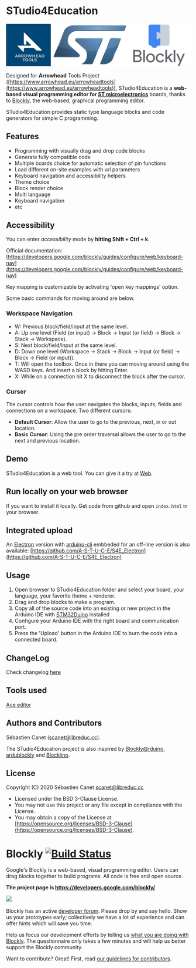 # STudio4Education
![logo](https://raw.githubusercontent.com/A-S-T-U-C-E/STudio4Education/master/S4E/media/logos.png)

Designed for **Arrowhead** Tools Project ([https://www.arrowhead.eu/arrowheadtools](https://www.arrowhead.eu/arrowheadtools)), STudio4Education is a **web-based visual programming editor for [ST microelectronics](https://www.st.com)** boards, thanks to [Blockly](https://developers.google.com/blockly/), the web-based, graphical programming editor.

STudio4Education provides static type language blocks and code generators for simple C programming.


## Features

* Programming with visually drag and drop code blocks
* Generate fully compatible code
* Multiple boards choice for automatic selection of pin functions
* Load different on-site examples with url parameters
* Keyboard navigation and accessibility helpers
* Theme choice
* Block render choice
* Multi language
* Keyboard navigation
* etc

## Accessibility

You can enter _accessibility_ mode by **hitting Shift + Ctrl + k**.

Official documentation: [https://developers.google.com/blockly/guides/configure/web/keyboard-nav](https://developers.google.com/blockly/guides/configure/web/keyboard-nav)

Key mapping is customizable by activating 'open key mappings' option.

Some basic commands for moving around are below.  


### Workspace Navigation

-   W: Previous block/field/input at the same level.
-   A: Up one level (Field (or input) -> Block -> Input (or field) -> Block -> Stack -> Workspace).
-   S: Next block/field/input at the same level.
-   D: Down one level (Workspace -> Stack -> Block -> Input (or field) -> Block -> Field (or input)).
-   T: Will open the toolbox. Once in there you can moving around using the WASD keys. And insert a block by hitting Enter.
-   X: While on a connection hit X to disconnect the block after the cursor.

### Cursor 
The cursor controls how the user navigates the blocks, inputs, fields and connections on a workspace. Two different cursors:  

-   **Default Cursor**: Allow the user to go to the previous, next, in or out location.
-   **Basic Cursor**: Using the pre order traversal allows the user to go to the next and previous location.


## Demo

STudio4Education is a web tool. You can give it a try at [Web](https://a-s-t-u-c-e.github.io/STudio4Education/).

## Run locally on your web browser

If you want to install it locally. Get code from github and open `index.html` in your browser.

## Integrated upload

An [Electron](https://www.electronjs.org/) version with [arduino-cli](https://github.com/arduino/arduino-cli) embbeded for an off-line version is also available: [https://github.com/A-S-T-U-C-E/S4E_Electron](https://github.com/A-S-T-U-C-E/S4E_Electron)

## Usage

1. Open browser to STudio4Education folder and select your board, your language, your favorite theme + renderer.
2. Drag and drop blocks to make a program.
3. Copy all of the source code into an existing or new project in the Arduino IDE with [STM32Duino](https://github.com/stm32duino/Arduino_Core_STM32) installed
4. Configure your Arduino IDE with the right board and communication port.
5. Press the 'Upload' button in the Arduino IDE to burn the code into a connected board.

## ChangeLog

Check changelog [here](https://github.com/A-S-T-U-C-E/STudio4Education/blob/master/CHANGELOG.txt)

## Tools used

[Ace editor](https://ace.c9.io)


## Authors and Contributors

Sébastien Canet ([scanet@libreduc.cc](scanet@libreduc.cc)).

The STudio4Education project is also inspired by [Blockly@rduino](https://github.com/technologiescollege/Blockly-at-rduino), [ardublockly](https://github.com/carlosperate/ardublockly) and [Blocklino](https://github.com/fontainejp/blocklino).


## License

Copyright (C) 2020 Sébastien Canet scanet@libreduc.cc
-   Licensed under the BSD 3-Clause License.
-   You may not use this project or any file except in compliance with the License.
-   You may obtain a copy of the License at [https://opensource.org/licenses/BSD-3-Clause](https://opensource.org/licenses/BSD-3-Clause).

# Blockly [![Build Status]( https://travis-ci.org/google/blockly.svg?branch=master)](https://travis-ci.org/google/blockly)


Google's Blockly is a web-based, visual programming editor.  Users can drag blocks together to build programs.  All code is free and open source.

**The project page is https://developers.google.com/blockly/**

![](https://developers.google.com/blockly/images/sample.png)

Blockly has an active [developer forum](https://groups.google.com/forum/#!forum/blockly). Please drop by and say hello. Show us your prototypes early; collectively we have a lot of experience and can offer hints which will save you time.

Help us focus our development efforts by telling us [what you are doing with Blockly](https://developers.google.com/blockly/registration). The questionnaire only takes
a few minutes and will help us better support the Blockly community.

Want to contribute? Great! First, read [our guidelines for contributors](https://developers.google.com/blockly/guides/modify/contributing).
